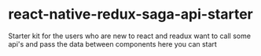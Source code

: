 # react-native-redux-saga-api-starter
Starter kit for the users who are new to react and readux want to call some api's and pass the data between components here you can start
